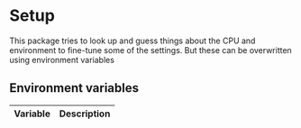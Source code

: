 # Setup

This package tries to look up and guess things about the CPU and environment to fine-tune some of the settings.
But these can be overwritten using environment variables

## Environment variables

| Variable | Description |
| -------- | ----------- |
